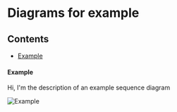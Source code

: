 # Diagrams for example

## Contents
- [Example](#example)

#### Example

Hi, I'm the description of an example sequence diagram

![Example](./assets\example.png)

